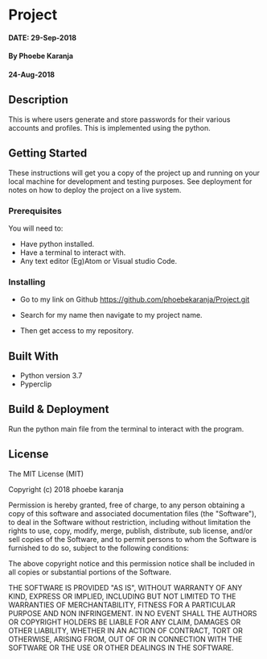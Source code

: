 # Project



#### DATE: 29-Sep-2018



#### By Phoebe Karanja



#### 24-Aug-2018



## Description
This is where users generate and store passwords for their various accounts and profiles. This is implemented using the python.



## Getting Started

These instructions will get you a copy of the project up and running on your local machine for development and testing purposes. See deployment for notes on how to deploy the project on a live system.



### Prerequisites

You will need to:

-   Have python installed.
-   Have a terminal to interact with.
-   Any text editor (Eg)Atom or Visual studio Code.



### Installing

-   Go to my link on Github https://github.com/phoebekaranja/Project.git

-   Search for my name then navigate to my project name.

-   Then get access to my repository.



## Built With

-   Python version 3.7
-   Pyperclip



## Build & Deployment

Run the python main file from the terminal to interact with the program.




## License

The MIT License (MIT)

Copyright (c) 2018 phoebe karanja

Permission is hereby granted, free of charge, to any person obtaining a copy of this software and associated documentation files (the "Software"), to deal in the Software without restriction, including without limitation the rights to use, copy, modify, merge, publish, distribute, sub license, and/or sell copies of the Software, and to permit persons to whom the Software is furnished to do so, subject to the following conditions:

The above copyright notice and this permission notice shall be included in all copies or substantial portions of the Software.

THE SOFTWARE IS PROVIDED "AS IS", WITHOUT WARRANTY OF ANY KIND, EXPRESS OR IMPLIED, INCLUDING BUT NOT LIMITED TO THE WARRANTIES OF MERCHANTABILITY, FITNESS FOR A PARTICULAR PURPOSE AND NON INFRINGEMENT. IN NO EVENT SHALL THE AUTHORS OR COPYRIGHT HOLDERS BE LIABLE FOR ANY CLAIM, DAMAGES OR OTHER LIABILITY, WHETHER IN AN ACTION OF CONTRACT, TORT OR OTHERWISE, ARISING FROM, OUT OF OR IN CONNECTION WITH THE SOFTWARE OR THE USE OR OTHER DEALINGS IN THE SOFTWARE.
